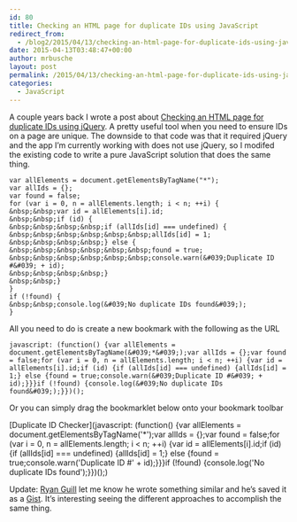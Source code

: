 ```yaml
---
id: 80
title: Checking an HTML page for duplicate IDs using JavaScript
redirect_from:
  - /blog2/2015/04/13/checking-an-html-page-for-duplicate-ids-using-javascript/
date: 2015-04-13T03:48:47+00:00
author: mrbusche
layout: post
permalink: /2015/04/13/checking-an-html-page-for-duplicate-ids-using-javascript/
categories:
  - JavaScript
---
```


A couple years back I wrote a post about [Checking an HTML page for duplicate IDs using jQuery](http://matthewbusche.com/blog/index.cfm/2013/5/10/Checking-HTML-page-for-duplicate-IDs-using-jQuery). A pretty useful tool when you need to ensure IDs on a page are unique. The downside to that code was that it required jQuery and the app I&#8217;m currently working with does not use jQuery, so I modifed the existing code to write a pure JavaScript solution that does the same thing.

    var allElements = document.getElementsByTagName("*");
    var allIds = {};
    var found = false;
    for (var i = 0, n = allElements.length; i < n; ++i) {
    &nbsp;&nbsp;var id = allElements[i].id;
    &nbsp;&nbsp;if (id) {
    &nbsp;&nbsp;&nbsp;&nbsp;if (allIds[id] === undefined) {
    &nbsp;&nbsp;&nbsp;&nbsp;&nbsp;&nbsp;allIds[id] = 1;
    &nbsp;&nbsp;&nbsp;&nbsp;} else {
    &nbsp;&nbsp;&nbsp;&nbsp;&nbsp;&nbsp;found = true;
    &nbsp;&nbsp;&nbsp;&nbsp;&nbsp;&nbsp;console.warn(&#039;Duplicate ID #&#039; + id);
    &nbsp;&nbsp;&nbsp;&nbsp;}
    &nbsp;&nbsp;}
    }
    if (!found) {
    &nbsp;&nbsp;console.log(&#039;No duplicate IDs found&#039;);
    }

All you need to do is create a new bookmark with the following as the URL

    javascript: (function() {var allElements = document.getElementsByTagName(&#039;*&#039;);var allIds = {};var found = false;for (var i = 0, n = allElements.length; i < n; ++i) {var id = allElements[i].id;if (id) {if (allIds[id] === undefined) {allIds[id] = 1;} else {found = true;console.warn(&#039;Duplicate ID #&#039; + id);}}}if (!found) {console.log(&#039;No duplicate IDs found&#039;);}})();

Or you can simply drag the bookmarklet below onto your bookmark toolbar

[Duplicate ID Checker](javascript: (function() {var allElements = document.getElementsByTagName('\*');var allIds = {};var found = false;for (var i = 0, n = allElements.length; i < n; ++i) {var id = allElements[i].id;if (id) {if (allIds[id] === undefined) {allIds[id] = 1;} else {found = true;console.warn('Duplicate ID #' + id);}}}if (!found) {console.log('No duplicate IDs found');}})();)

Update: [Ryan Guill](https://twitter.com/ryanguill) let me know he wrote something similar and he&#8217;s saved it as a [Gist](https://gist.github.com/ryanguill/36af48201e6d68dbbbe3/). It&#8217;s interesting seeing the different approaches to accomplish the same thing.

